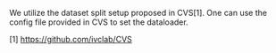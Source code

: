 We utilize the dataset split setup proposed in CVS[1]. One can use the config file provided in CVS to set the dataloader.



[1] https://github.com/ivclab/CVS
